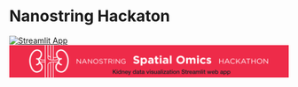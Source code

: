 # Nanostring Hackaton
[![Streamlit App](https://static.streamlit.io/badges/streamlit_badge_black_white.svg)](https://share.streamlit.io/napoles-uach/nanostring/main/kidney_app.py)
![](https://github.com/napoles-uach/Nanostring/blob/main/variationred.png?raw=true)

 
 
